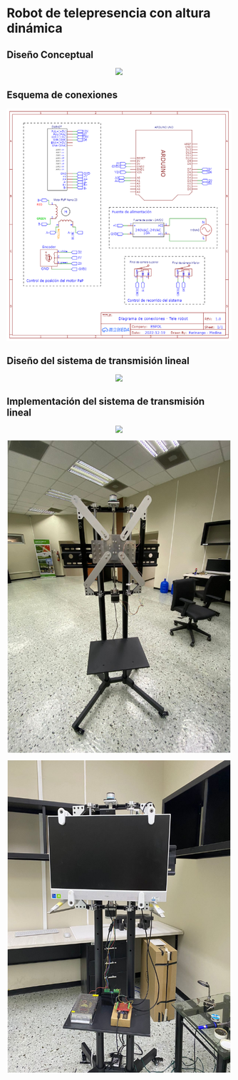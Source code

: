 # Robot de telepresencia con altura dinámica

## Diseño Conceptual
 <p align="center">
   <img src="https://github.com/farinang/Robot-de-Telepresencia-con-altura-din-mica/blob/main/Fotos/Robot%20de%20telepresencia%20altura%20din%C3%A1mica.png" >
  </p>
  
## Esquema de conexiones
<p align="center">
   <img src="https://github.com/farinang/Robot-de-Telepresencia-con-altura-din-mica/blob/main/Fotos/Schematic_esquema%20de%20conexiones_2023-07-16.png">
  </p>
  
## Diseño del sistema de transmisión lineal

<p align="center">
   <img src="https://github.com/farinang/Robot-de-Telepresencia-con-altura-din-mica/blob/main/Fotos/Sistema%20de%20transmisi%C3%B3n%20lineal.png">
  </p>
  
## Implementación del sistema de transmisión lineal

<p align="center">
   <img src="https://github.com/farinang/Robot-de-Telepresencia-con-altura-din-mica/blob/main/Fotos/Sistema%20de%20transmisi%C3%B3n%20lineal.jpg">
  </p>
  
<p align="center">
   <img src="https://github.com/farinang/Robot-de-Telepresencia-con-altura-din-mica/blob/main/Fotos/Estructura%202.jpeg" width="500" height="700">
  </p>
  
  <p align="center">
   <img src="https://github.com/farinang/Robot-de-Telepresencia-con-altura-din-mica/blob/main/Fotos/Estructura%201.jpeg" width="500" height="700">
  </p>
  

  

